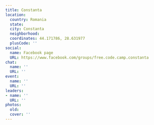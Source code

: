 ```yaml
---
title: Constanta
location:
  country: Romania
  state: 
  city: Constanta
  neighborhood: 
  coordinates: 44.171786, 28.631977
  plusCode: ''
social:
  name: Facebook page
  URL: https://www.facebook.com/groups/free.code.camp.constanta
chat:
  name: ''
  URL: ''
event:
  name: ''
  URL: ''
leaders:
- name: ''
  URL: ''
photos:
  old: 
  cover: ''
---
```

